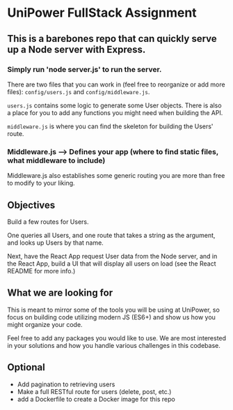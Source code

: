 # UniPower FullStack Assignment

## This is a barebones repo that can quickly serve up a Node server with Express.

### Simply run 'node server.js' to run the server.

There are two files that you can work in (feel free to reorganize or add more files): `config/users.js` and `config/middleware.js`.

`users.js` contains some logic to generate some User objects. There is also a place for you to add any functions you might need when building the API.

`middleware.js` is where you can find the skeleton for building the Users' route.

### Middleware.js --> Defines your app (where to find static files, what middleware to include)

Middleware.js also establishes some generic routing you are more than free to modify to your liking.

## Objectives

Build a few routes for Users.

One queries all Users, and one route that takes a string as the argument, and looks up Users by that name.

Next, have the React App request User data from the Node server, and in the React App, build a UI that will display all users on load (see the React README for more info.)

## What we are looking for

This is meant to mirror some of the tools you will be using at UniPower, so focus on building code utilizing modern JS (ES6+) and show us how you might organize your code.

Feel free to add any packages you would like to use. We are most interested in your solutions and how you handle various challenges in this codebase.

## Optional

- Add pagination to retrieving users
- Make a full RESTful route for users (delete, post, etc.)
- add a Dockerfile to create a Docker image for this repo
